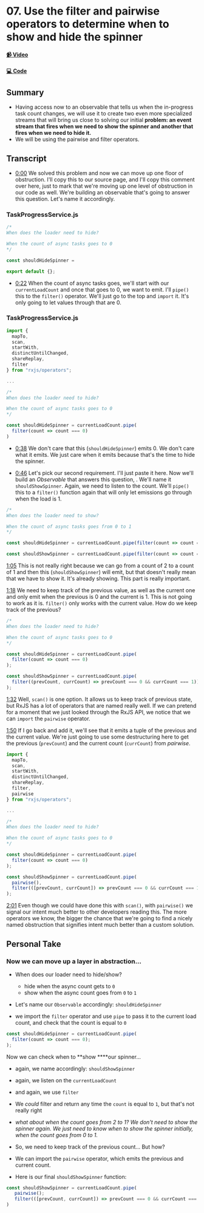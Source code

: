 # 07. Use the filter and pairwise operators to determine when to show and hide the spinner

#### [📹 Video](https://egghead.io/lessons/rxjs-use-the-filter-and-pairwise-operators-to-determine-when-to-show-and-hide-the-spinner)

#### [💻 Code](https://github.com/rarmatei/egghead-thinking-reactively/blob/lesson-07/src/lesson-code/TaskProgressService.js)

## Summary

- Having access now to an observable that tells us when the in-progress task count changes, we will use it to create two even more specialized streams that will bring us close to solving our initial **problem: an event stream that fires when we need to show the spinner and another that fires when we need to hide it.**
- We will be using the pairwise and filter operators.

## Transcript

- [0:00]() We solved this problem and now we can move up one floor of obstruction. I'll copy this to our source page, and I'll copy this comment over here, just to mark that we're moving up one level of obstruction in our code as well. We're building an observable that's going to answer this question. Let's name it accordingly.

### TaskProgressService.js

```js
/*
When does the loader need to hide?

When the count of async tasks goes to 0
*/

const shouldHideSpinner =

export default {};
```

- [0:22]() When the count of async tasks goes, we'll start with our `currentLoadCount` and once that goes to 0, we want to emit. I'll `pipe()` this to the `filter()` operator. We'll just go to the top and `import` it. It's only going to let values through that are 0.

### TaskProgressService.js

```js
import {
  mapTo,
  scan,
  startWith,
  distinctUntilChanged,
  shareReplay,
  filter
} from "rxjs/operators";

...

/*
When does the loader need to hide?

When the count of async tasks goes to 0
*/

const shouldHideSpinner = currentLoadCount.pipe(
  filter(count => count === 0)
)
```

- [0:38]() We don't care that this (`shouldHideSpinner`) emits 0. We don't care what it emits. We just care when it emits because that's the time to hide the spinner.

- [0:46]() Let's pick our second requirement. I'll just paste it here. Now we'll build an _Observable_ that answers this question, . We'll name it `shouldShowSpinner`. Again, we need to listen to the count. We'll `pipe()` this to a `filter()` function again that will only let emissions go through when the load is 1.

```js
/*
When does the loader need to show?

When the count of async tasks goes from 0 to 1
*/

const shouldHideSpinner = currentLoadCount.pipe(filter(count => count === 0));

const shouldShowSpinner = currentLoadCount.pipe(filter(count => count === 1));
```

[1:05]() This is not really right because we can go from a count of 2 to a count of 1 and then this (`shouldShowSpinner`) will emit, but that doesn't really mean that we have to show it. It's already showing. This part is really important.

[1:18]() We need to keep track of the previous value, as well as the current one and only emit when the previous is 0 and the current is 1. This is not going to work as it is. `filter()` only works with the current value. How do we keep track of the previous?

```js
/*
When does the loader need to hide?

When the count of async tasks goes to 0
*/

const shouldHideSpinner = currentLoadCount.pipe(
  filter(count => count === 0)
);

const shouldShowSpinner = currentLoadCount.pipe(
  filter((prevCount, currCount) => prevCount === 0 && currCount === 1))
);
```

[1:32]() Well, `scan()` is one option. It allows us to keep track of previous state, but RxJS has a lot of operators that are named really well. If we can pretend for a moment that we just looked through the RxJS API, we notice that we can `import` the `pairwise` operator.

[1:50]() If I go back and add it, we'll see that it emits a tuple of the previous and the current value. We're just going to use some destructuring here to get the previous (`prevCount`) and the current count (`currCount`) from _pairwise_.

```js
import {
  mapTo,
  scan,
  startWith,
  distinctUntilChanged,
  shareReplay,
  filter,
  pairwise
} from "rxjs/operators";

...

/*
When does the loader need to hide?

When the count of async tasks goes to 0
*/

const shouldHideSpinner = currentLoadCount.pipe(
  filter(count => count === 0)
);

const shouldShowSpinner = currentLoadCount.pipe(
  pairwise(),
  filter(([prevCount, currCount]) => prevCount === 0 && currCount === 1))
);
```

[2:01]() Even though we could have done this with `scan()`, with `pairwise()` we signal our intent much better to other developers reading this. The more operators we know, the bigger the chance that we're going to find a nicely named obstruction that signifies intent much better than a custom solution.

## Personal Take

### **Now we can move up a layer in abstraction...**

- When does our loader need to hide/show?

  - hide when the async count gets to `0`
  - show when the async count goes from `0` to `1`

- Let's name our `Observable` accordingly: `shouldHideSpinner`
- we import the `filter` operator and use `pipe` to pass it to the current load count, and check that the count is equal to `0`

```js
const shouldHideSpinner = currentLoadCount.pipe(
  filter(count => count === 0);
);
```

Now we can check when to **show \*\***our spinner...

- again, we name accordingly: `shouldShowSpinner`
- again, we listen on the `currentLoadCount`
- and again, we use `filter`

- We _could_ filter and return any time the `count` is equal to `1`, but that's not really right
- _what about when the count goes from 2 to 1? We don't need to show the spinner again. We just need to know when to show the spinner initially, when the count goes from 0 to 1._
- So, we need to keep track of the previous count... But how?
- We can import the `pairwise` operator, which emits the previous and current count.

- Here is our final `shouldShowSpinner` function:

```js
const shouldShowSpinner = currentLoadCount.pipe(
   pairwise();
   filter(([prevCount, currCount]) => prevCount === 0 && currCount === 1)
)
```
